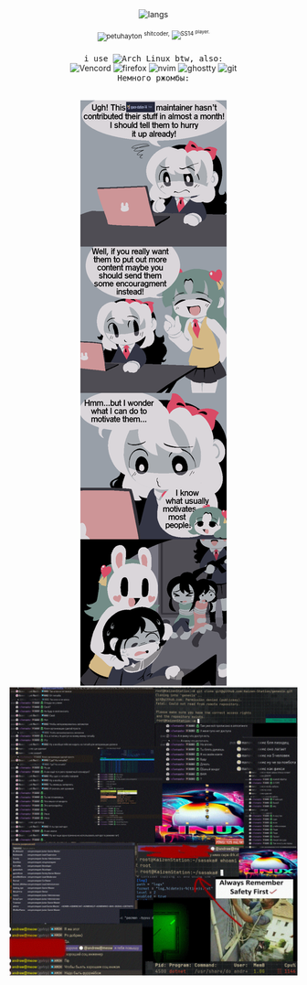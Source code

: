 <div align="center"> 
  <img alt="langs" src="https://img.shields.io/badge/ru%20%F0%9F%87%B7%F0%9F%87%BA%20en%20%F0%9F%87%BA%F0%9F%87%B8-201c1c?style=flat&label=langs&labelColor=%23454343"><br><br>
  <div>
    <sup><img alt="petuhayton" src ="https://img.shields.io/badge/Python-3776AB?logo=python&logoColor=fff">
      <sup>shitcoder,</sup>
    <sup><img alt="SS14" src="https://img.shields.io/badge/%20spacestation14-577564?style=plastic&link=https%3A%2F%2Fgithub.com%2Fspace-wizards%2Fspace-station-14">
    <sup>player.</sup>
  </div>
  
  <br>
  
  <div><samp>i use <img alt="Arch Linux" src="https://img.shields.io/badge/-Arch%20Linux-grey?logo=archlinux"> btw, also:</samp></div>
  <div>
    <img alt="Vencord" src="https://img.shields.io/badge/Vencord-D3859B?style=for-the-badge&logo=vencord&logoColor=%231c142c&labelColor=%23FFFFFF&link=https%3A%2F%2Fgithub.com%2FVendicated%2FVencord">
    <img alt="firefox" src="https://img.shields.io/badge/Firefox-FF7139?logo=Firefox&logoColor=white">
    <img alt="nvim" src="https://img.shields.io/badge/Neovim-57A143?logo=neovim&logoColor=fff">
    <img alt="ghostty" src="https://custom-icon-badges.demolab.com/badge/Ghostty-0000ff?logo=ghostty_term">
    <img alt="git" src="https://img.shields.io/badge/Git-F05032?logo=git&logoColor=fff"
  </div>

  <br>
  
  <div><samp>Немного ржомбы:</samp>
</div>

<br>

![# motivation](IMG_1286.png)
![# dobryak](rp_dobryak.jpeg)

